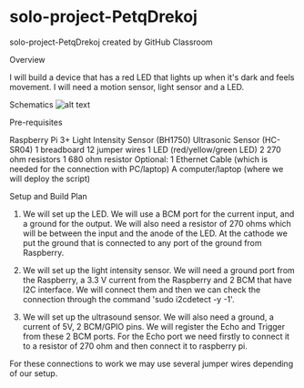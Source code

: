 # solo-project-PetqDrekoj
solo-project-PetqDrekoj created by GitHub Classroom


Overview

 I will build a device that has a red LED that lights up when it's dark and feels movement. I will need a motion sensor, light sensor and a LED.

Schematics
![alt text](https://github.com/at-cs-ubbcluj-ro/solo-project-PetqDrekoj/blob/master/Schematic.PNG?raw=true)

Pre-requisites

Raspberry Pi 3+ 
Light Intensity Sensor (BH1750)
Ultrasonic Sensor (HC-SR04)
1 breadboard
12 jumper wires
1 LED (red/yellow/green LED)
2 270 ohm resistors
1 680 ohm resistor
Optional:
1 Ethernet Cable (which is needed for the connection with PC/laptop)
A computer/laptop (where we will deploy the script)


Setup and Build Plan

1) We will set up the LED. We will use a BCM port for the current input, and a ground for the output. We will also need a resistor of 270 ohms which will be between the input and the anode of the LED. At the cathode we put the ground that is connected to any port of the ground from Raspberry.

2) We will set up the light intensity sensor. We will need a ground port from the Raspberry, a 3.3 V current from the Raspberry and 2 BCM that have I2C interface. We will connect them and then we can check the connection through the command 'sudo i2cdetect -y -1'. 

3) We will set up the ultrasound sensor. We will also need a ground, a current of 5V, 2 BCM/GPIO pins. We will register the Echo and Trigger from these 2 BCM ports. For the Echo port we need firstly to connect it to a resistor of 270 ohm and then connect it to raspberry pi. 

For these connections to work we may use several jumper wires depending of our setup.
